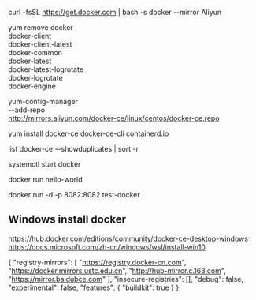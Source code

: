 curl -fsSL https://get.docker.com | bash -s docker --mirror Aliyun

yum remove docker \
docker-client \
docker-client-latest \
docker-common \
docker-latest \
docker-latest-logrotate \
docker-logrotate \
docker-engine

yum-config-manager \
--add-repo \
http://mirrors.aliyun.com/docker-ce/linux/centos/docker-ce.repo

yum install docker-ce docker-ce-cli containerd.io

list docker-ce --showduplicates | sort -r

systemctl start docker

docker run hello-world

docker run -d -p 8082:8082 test-docker

## Windows install docker
https://hub.docker.com/editions/community/docker-ce-desktop-windows
https://docs.microsoft.com/zh-cn/windows/wsl/install-win10

{
"registry-mirrors": [
"https://registry.docker-cn.com",
"https://docker.mirrors.ustc.edu.cn",
"http://hub-mirror.c.163.com",
"https://mirror.baidubce.com"
],
"insecure-registries": [],
"debug": false,
"experimental": false,
"features": {
"buildkit": true
}
}